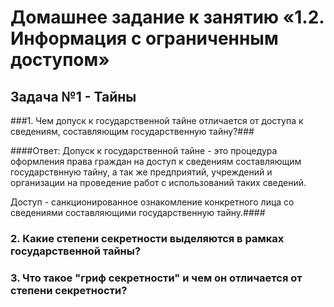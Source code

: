 # Домашнее задание к занятию «1.2. Информация с ограниченным доступом»

  ## Задача №1 - Тайны ##

 ###1. Чем допуск к государственной тайне отличается от доступа к сведениям, составляющим государственную тайну?###

   ####Ответ:
   Допуск к государственной тайне - это процедура оформления права граждан на доступ к сведениям составляющим государствнную тайну, а так же предприятий, учреждений и организации на проведение работ с использований таких сведений.

   Доступ - санкционированное ознакомление конкретного лица со сведениями составляющими государственную тайну.####

  <h3>2. Какие степени секретности выделяются в рамках государственной тайны? </h3>

  <h3>3. Что такое "гриф секретности" и чем он отличается от степени секретности?</h3>

